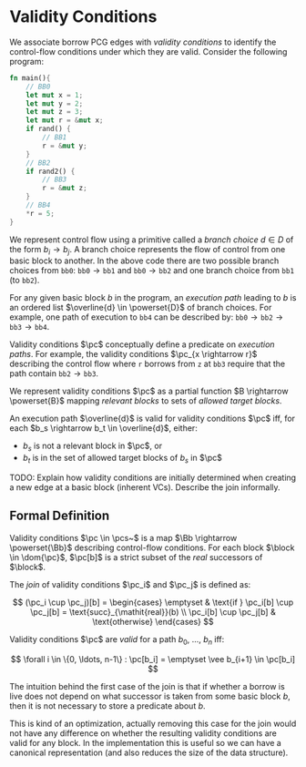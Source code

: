 # Validity Conditions

We associate borrow PCG edges with *validity conditions* to identify the
control-flow conditions under which they are valid. Consider the following
program:

```rust
fn main(){
    // BB0
    let mut x = 1;
    let mut y = 2;
    let mut z = 3;
    let mut r = &mut x;
    if rand() {
        // BB1
        r = &mut y;
    }
    // BB2
    if rand2() {
        // BB3
        r = &mut z;
    }
    // BB4
    *r = 5;
}
```

We represent control flow using a primitive called a *branch choice* $d \in D$
of the form $b_i \rightarrow b_j$. A branch choice represents the flow of
control from one basic block to another. In the above code there are two
possible branch choices from `bb0`: $\texttt{bb0} \rightarrow \texttt{bb1}$ and
$\texttt{bb0} \rightarrow \texttt{bb2}$ and one branch choice from `bb1` (to
`bb2`).

For any given basic block $b$ in the program, an *execution path* leading to $b$
is an ordered list $\overline{d} \in \powerset{D}$ of branch choices. For
example, one path of execution to `bb4` can be described by: $\texttt{bb0}
\rightarrow \texttt{bb2} \rightarrow \texttt{bb3} \rightarrow \texttt{bb4}$.

Validity conditions $\pc$ conceptually define a predicate on *execution paths*.
For example, the validity conditions $\pc_{x \rightarrow r}$ describing the
control flow where `r` borrows from `z` at `bb3` require that the path contain
$\texttt{bb2} \rightarrow \texttt{bb3}$.

We represent validity conditions $\pc$ as a partial function $B \rightarrow
  \powerset{B}$ mapping *relevant blocks* to sets of *allowed target blocks*.

An execution path $\overline{d}$ is valid for validity conditions $\pc$ iff, for
each $b_s \rightarrow b_t \in \overline{d}$, either:

- $b_s$ is not a relevant block in $\pc$, or
- $b_t$ is in the set of allowed target blocks of $b_s$ in $\pc$

<div class="warning">

TODO: Explain how validity conditions are initially determined when creating a
new edge at a basic block (inherent VCs). Describe the join informally.

</div>

## Formal Definition

Validity conditions $\pc \in \pcs~$ is a map $\Bb \rightarrow \powerset{\Bb}$
describing control-flow conditions. For each block $\block \in \dom{\pc}$,
$\pc[b]$ is a strict subset of the *real* successors of $\block$.

The *join* of validity conditions $\pc_i$ and $\pc_j$ is defined as:


$$
(\pc_i \cup \pc_j)[b] =
\begin{cases}
  \emptyset & \text{if } \pc_i[b] \cup \pc_j[b] = \text{succ}_{\mathit{real}}(b) \\
  \pc_i[b] \cup \pc_j[b] & \text{otherwise}
\end{cases}
$$

Validity conditions $\pc$ are *valid* for a path $b_0,~\ldots,~b_n$ iff:

$$
\forall i \in \{0, \ldots, n-1\} : \pc[b_i] = \emptyset \vee b_{i+1} \in \pc[b_i]
$$

<div class="info">

The intuition behind the first case of the join is that if whether a borrow is
live does not depend on what successor is taken from some basic block $b$, then
it is not necessary to store a predicate about $b$.

This is kind of an optimization, actually removing this case for the join would
not have any difference on whether the resulting validity conditions are valid
for any block. In the implementation this is useful so we can have a canonical
representation (and also reduces the size of the data structure).

</div>


